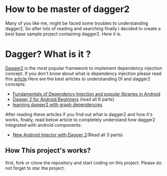 # How to be master of dagger2

Many of you like me, might be faced some troubles to understanding dagger2, So
after lots of reading and searching finally i decided to create a best
base sample project containing dagger2. Here it is.


# Dagger? What is it ?

[Dagger2](https://google.github.io/dagger/) is the most popular framework to implement
dependency injection concept. If you don't know about what is dependency injection
please read this [article](https://android.jlelse.eu/fundamentals-of-dependency-injection-and-popular-libraries-in-android-c17cf48b5253)
Here are the best articles to understanding DI and dagger2 concepts:

 * [Fundamentals of Dependency Injection and popular libraries in Android](https://android.jlelse.eu/fundamentals-of-dependency-injection-and-popular-libraries-in-android-c17cf48b5253)
 * [Dagger 2 for Android Beginners](https://medium.com/@harivigneshjayapalan/dagger-2-for-android-beginners-introduction-be6580cb3edb) (read all 6 parts)
 * [learning dagger2 with graph dependencies](https://android.jlelse.eu/dagger-2-part-i-basic-principles-graph-dependencies-scopes-3dfd032ccd82)

 After reading these articles if you find out what is dagger2 and how it's works,
 finally, read below article to completely understand how dagger2 integrated with
 android components:

* [New Android Injector with Dagger 2](https://medium.com/@iammert/new-android-injector-with-dagger-2-part-1-8baa60152abe) (Read all 3 parts)




## How This project's works?

first, fork or clone the repository and start coding on this project.
Please do not forget to star the project.

